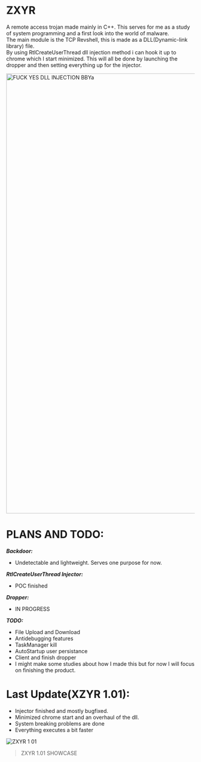 # ZXYR
A remote access trojan made mainly in C++. This serves for me as a study of system programming and a first look into the world of malware.\
The main module is the TCP Revshell, this is made as a DLL(Dynamic-link library) file.\
By using RtlCreateUserThread dll injection method i can hook it up to chrome which I start minimized. This will all be done by launching the dropper and then setting everything up for the injector.

<img width="1178" alt="FUCK YES DLL INJECTION BBYa" src="https://user-images.githubusercontent.com/86436966/159288532-0cb83554-0ac0-4ced-84c4-6a5d62f8aeda.png">


# PLANS AND TODO:
***Backdoor:***
- Undetectable and lightweight. Serves one purpose for now.

***RtlCreateUserThread Injector:***
- POC finished

***Dropper:***
- IN PROGRESS

***TODO:***
- File Upload and Download
- Antidebugging features
- TaskManager kill
- AutoStartup user persistance
- Client and finish dropper
- I might make some studies about how I made this but for now I will focus on finishing the product.

# Last Update(XZYR 1.01):
- Injector finished and mostly bugfixed.
- Minimized chrome start and an overhaul of the dll.
- System breaking problems are done
- Everything executes a bit faster

![ZXYR 1 01](https://user-images.githubusercontent.com/86436966/159282869-d1c4382d-c867-4014-921f-c10ffe46a047.gif)
> ZXYR 1.01 SHOWCASE
